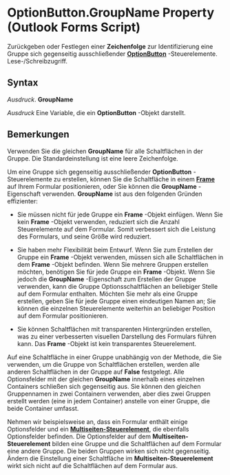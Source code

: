 
# OptionButton.GroupName Property (Outlook Forms Script)

Zurückgeben oder Festlegen einer  **Zeichenfolge** zur Identifizierung eine Gruppe sich gegenseitig ausschließender **[OptionButton](8009dd64-44b5-3b66-e8d4-e3535e014396.md)** -Steuerelemente. Lese-/Schreibzugriff.


## Syntax

 _Ausdruck_. **GroupName**

 _Ausdruck_ Eine Variable, die ein **OptionButton** -Objekt darstellt.


## Bemerkungen

Verwenden Sie die gleichen  **GroupName** für alle Schaltflächen in der Gruppe. Die Standardeinstellung ist eine leere Zeichenfolge.

Um eine Gruppe sich gegenseitig ausschließender  **OptionButton** -Steuerelemente zu erstellen, können Sie die Schaltfläche in einem **[Frame](5fb494d3-8e00-852a-c361-0e99358b1ce8.md)** auf Ihrem Formular positionieren, oder Sie können die **GroupName** -Eigenschaft verwenden. **GroupName** ist aus den folgenden Gründen effizienter:


- Sie müssen nicht für jede Gruppe ein  **Frame** -Objekt einfügen. Wenn Sie kein **Frame** -Objekt verwenden, reduziert sich die Anzahl Steuerelemente auf dem Formular. Somit verbessert sich die Leistung des Formulars, und seine Größe wird reduziert.
    
- Sie haben mehr Flexibilität beim Entwurf. Wenn Sie zum Erstellen der Gruppe ein  **Frame** -Objekt verwenden, müssen sich alle Schaltflächen in dem **Frame** -Objekt befinden. Wenn Sie mehrere Gruppen erstellen möchten, benötigen Sie für jede Gruppe ein **Frame** -Objekt. Wenn Sie jedoch die **GroupName** -Eigenschaft zum Erstellen der Gruppe verwenden, kann die Gruppe Optionsschaltflächen an beliebiger Stelle auf dem Formular enthalten. Möchten Sie mehr als eine Gruppe erstellen, geben Sie für jede Gruppe einen eindeutigen Namen an; Sie können die einzelnen Steuerelemente weiterhin an beliebiger Position auf dem Formular positionieren.
    
- Sie können Schaltflächen mit transparenten Hintergründen erstellen, was zu einer verbesserten visuellen Darstellung des Formulars führen kann. Das  **Frame** -Objekt ist kein transparentes Steuerelement.
    


Auf eine Schaltfläche in einer Gruppe unabhängig von der Methode, die Sie verwenden, um die Gruppe von Schaltflächen erstellen, werden alle anderen Schaltflächen in der Gruppe auf  **False** festgelegt. Alle Optionsfelder mit der gleichen **GroupName** innerhalb eines einzelnen Containers schließen sich gegenseitig aus. Sie können den gleichen Gruppennamen in zwei Containern verwenden, aber dies zwei Gruppen erstellt werden (eine in jedem Container) anstelle von einer Gruppe, die beide Container umfasst.

Nehmen wir beispielsweise an, dass ein Formular enthält einige Optionsfelder und ein  **[Multiseiten-Steuerelement](ac0fa233-81fe-8a34-4113-6907c6d8f7e2.md)**, die ebenfalls Optionsfelder befinden. Die Optionsfelder auf dem **Multiseiten-Steuerelement** bilden eine Gruppe und die Schaltflächen auf dem Formular eine andere Gruppe. Die beiden Gruppen wirken sich nicht gegenseitig. Ändern die Einstellung einer Schaltfläche im **Multiseiten-Steuerelement** wirkt sich nicht auf die Schaltflächen auf dem Formular aus.

